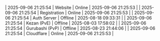 | 2025-09-06 21:25:54 | Website | Online | 2025-09-06 21:25:53 |
| 2025-09-06 21:25:54 | Registration | Online | 2025-09-06 21:25:53 |
| 2025-09-06 21:25:54 | Auth Server | Offline | 2025-08-18 09:33:31 |
| 2025-09-06 21:25:54 | Kezan (PvE) | Offline | 2025-08-03 17:58:02 |
| 2025-09-06 21:25:54 | Gurubashi (PvP) | Offline | 2025-08-23 21:44:06 |
| 2025-09-06 21:25:54 | Cloudflare | Online | 2025-09-06 21:25:53 |
